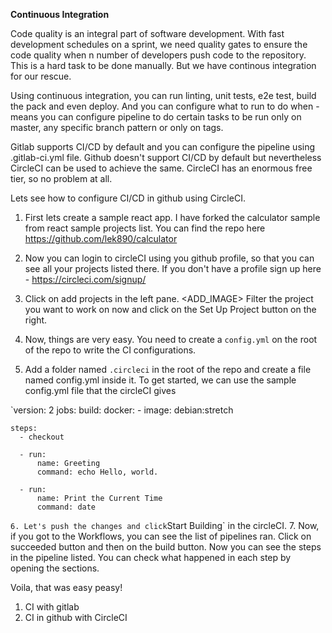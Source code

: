 **Continuous Integration**

Code quality is an integral part of software development. With fast development schedules on a sprint, we need quality gates 
to ensure the code quality when n number of developers push code to the repository. This is a hard task to be done manually.
But we have continous integration for our rescue.

Using continuous integration, you can run linting, unit tests, e2e test, build the pack and even deploy. And you can configure what to run to do when - means you can configure pipeline to do certain tasks to be run only on master, any specific branch pattern or only on tags.

Gitlab supports CI/CD by default and you can configure the pipeline using .gitlab-ci.yml file. Github doesn't support CI/CD by default but nevertheless CircleCI can be used to achieve the same. CircleCI has an enormous free tier, so no problem at all.

Lets see how to configure CI/CD in github using CircleCI.

1. First lets create a sample react app. I have forked the calculator sample from react sample projects list. You can find the repo here https://github.com/lek890/calculator

2. Now you can login to circleCI using you github profile, so that you can see all your projects listed there. If you don't have a profile sign up here - https://circleci.com/signup/

3. Click on add projects in the left pane. <ADD_IMAGE> Filter the project you want to work on now and click on the Set Up Project button on the right.

4. Now, things are very easy. You need to create a `config.yml` on the root of the repo to write the CI configurations.

5. Add a folder named `.circleci` in the root of the repo and create a file named config.yml inside it. To get started, we can use the sample config.yml file that the circleCI gives 

`version: 2
jobs:
  build:
    docker:
      - image: debian:stretch

    steps:
      - checkout

      - run:
          name: Greeting
          command: echo Hello, world.

      - run:
          name: Print the Current Time
          command: date
`
6. Let's push the changes and click `Start Building` in the circleCI.
7. Now, if you got to the Workflows, you can see the list of pipelines ran. Click on succeeded button and then on the build button. Now you can see the steps in the pipeline listed. You can check what happened in each step by opening the sections.

Voila, that was easy peasy!

1. CI with gitlab
2. CI in github with CircleCI
